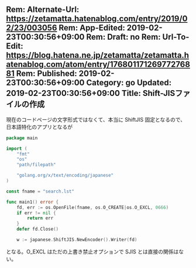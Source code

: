 Rem: Alternate-Url: https://zetamatta.hatenablog.com/entry/2019/02/23/003056
Rem: App-Edited: 2019-02-23T00:30:56+09:00
Rem: Draft: no
Rem: Url-To-Edit: https://blog.hatena.ne.jp/zetamatta/zetamatta.hatenablog.com/atom/entry/17680117126977276881
Rem: Published: 2019-02-23T00:30:56+09:00
Category: go
Updated: 2019-02-23T00:30:56+09:00
Title:  Shift-JISファイルの作成
---
現在のコードページの文字形式ではなくて、本当に ShiftJIS 固定となるので、日本語特化のアプリとなるが

```go
package main

import (
	"fmt"
	"os"
	"path/filepath"

	"golang.org/x/text/encoding/japanese"
)

const fname = "search.lst"

func main1() error {
	fd, err := os.OpenFile(fname, os.O_CREATE|os.O_EXCL, 0666)
	if err != nil {
		return err
	}
	defer fd.Close()

	w := japanese.ShiftJIS.NewEncoder().Writer(fd)
```

となる。O_EXCL はただの上書き禁止オプションで SJIS とは直接の関係はない。

